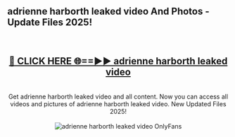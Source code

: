 <h2>adrienne harborth leaked video And Photos - Update Files 2025!</h2>
<br>
<div align="center">
<h2><a href="https://top-ai-tools.click/QrbHav" rel="nofollow">🔴 CLICK HERE 🌐==►► adrienne harborth leaked video</a></h2>
<br>
Get adrienne harborth leaked video and all content. Now you can access all videos and pictures of adrienne harborth leaked video. New Updated Files 2025!
<br>
<br>
<a href="https://top-ai-tools.click/QrbHav" rel="nofollow" data-target="animated-image.originalLink"><img src="https://i.ibb.co.com/WyWwxjT/player-gif2.gif" alt="adrienne harborth leaked video OnlyFans" style="max-width: 100%; display: inline-block;" data-target="animated-image.originalImage"></a>
</div>
<br>